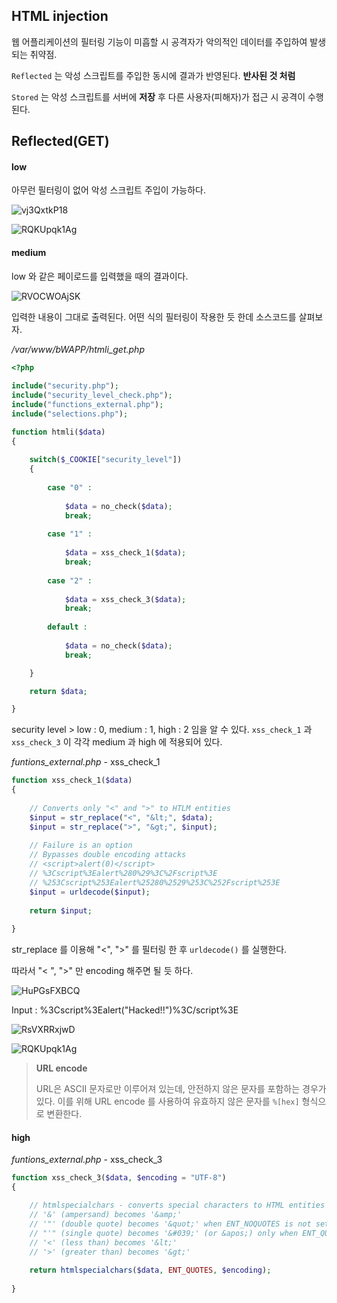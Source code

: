 ## HTML injection



웹 어플리케이션의 필터링 기능이 미흡할 시 공격자가 악의적인 데이터를 주입하여 발생되는 취약점.

`Reflected` 는 악성 스크립트를 주입한 동시에 결과가 반영된다. **반사된 것 처럼**

`Stored` 는 악성 스크립트를 서버에 **저장** 후 다른 사용자(피해자)가 접근 시 공격이 수행된다.

## Reflected(GET)



#### low

아무런 필터링이 없어 악성 스크립트 주입이 가능하다.

![vj3QxtkP18](https://user-images.githubusercontent.com/79683414/132443902-48467661-941e-4052-b470-ce644770c19a.png)

![RQKUpqk1Ag](https://user-images.githubusercontent.com/79683414/132444632-31557f14-6496-4fa3-bc26-179e413fac4f.png)

#### medium

low 와 같은 페이로드를 입력했을 때의 결과이다.

![RVOCWOAjSK](https://user-images.githubusercontent.com/79683414/132601777-571bb19a-8a19-474f-96df-3d58555a76cf.png)

입력한 내용이 그대로 출력된다. 어떤 식의 필터링이 작용한 듯 한데 소스코드를 살펴보자.

_/var/www/bWAPP/htmli_get.php_

```php
<?php
    
include("security.php");
include("security_level_check.php");
include("functions_external.php");
include("selections.php");

function htmli($data)
{
         
    switch($_COOKIE["security_level"])
    {
        
        case "0" : 
            
            $data = no_check($data);            
            break;
        
        case "1" :
            
            $data = xss_check_1($data);
            break;
        
        case "2" :            
                       
            $data = xss_check_3($data);            
            break;
        
        default : 
            
            $data = no_check($data);            
            break;   

    }       

    return $data;

}
```

security level > low : 0, medium : 1, high : 2 임을 알 수 있다. `xss_check_1` 과 `xss_check_3` 이 각각 medium 과 high 에 적용되어 있다.

_funtions_external.php_ - xss_check_1

```php
function xss_check_1($data)
{
    
    // Converts only "<" and ">" to HTLM entities    
    $input = str_replace("<", "&lt;", $data);
    $input = str_replace(">", "&gt;", $input);
    
    // Failure is an option
    // Bypasses double encoding attacks   
    // <script>alert(0)</script>
    // %3Cscript%3Ealert%280%29%3C%2Fscript%3E
    // %253Cscript%253Ealert%25280%2529%253C%252Fscript%253E
    $input = urldecode($input);
    
    return $input;
    
}
```

str_replace 를 이용해 "<", ">" 를 필터링 한 후 `urldecode()` 를 실행한다.

따라서 "< ", ">" 만 encoding 해주면 될 듯 하다.

![HuPGsFXBCQ](https://user-images.githubusercontent.com/79683414/132602990-1914adb3-b05e-49cb-a6fb-48fc4535924d.png)



Input : %3Cscript%3Ealert("Hacked!!")%3C/script%3E

![RsVXRRxjwD](https://user-images.githubusercontent.com/79683414/132603215-be7d17eb-078c-4693-9d84-07ab6dbfdade.png)

![RQKUpqk1Ag](https://user-images.githubusercontent.com/79683414/132444632-31557f14-6496-4fa3-bc26-179e413fac4f.png)

> **URL encode**
>
> URL은 ASCII 문자로만 이루어져 있는데, 안전하지 않은 문자를 포함하는 경우가 있다. 이를 위해 URL encode 를 사용하여 유효하지 않은 문자를 `%[hex]` 형식으로 변환한다.

#### __high__

_funtions_external.php_ - xss_check_3

```php
function xss_check_3($data, $encoding = "UTF-8")
{

    // htmlspecialchars - converts special characters to HTML entities    
    // '&' (ampersand) becomes '&amp;' 
    // '"' (double quote) becomes '&quot;' when ENT_NOQUOTES is not set
    // "'" (single quote) becomes '&#039;' (or &apos;) only when ENT_QUOTES is set
    // '<' (less than) becomes '&lt;'
    // '>' (greater than) becomes '&gt;'  
    
    return htmlspecialchars($data, ENT_QUOTES, $encoding);
       
}
```

